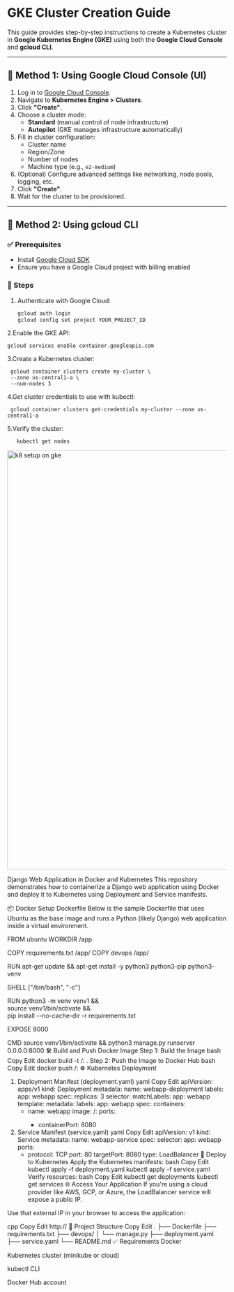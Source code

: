 
# GKE Cluster Creation Guide

This guide provides step-by-step instructions to create a Kubernetes cluster in **Google Kubernetes Engine (GKE)** using both the **Google Cloud Console** and **gcloud CLI**.

---

## 🚀 Method 1: Using Google Cloud Console (UI)

1. Log in to [Google Cloud Console](https://console.cloud.google.com/).
2. Navigate to **Kubernetes Engine > Clusters**.
3. Click **"Create"**.
4. Choose a cluster mode:
   - **Standard** (manual control of node infrastructure)
   - **Autopilot** (GKE manages infrastructure automatically)
5. Fill in cluster configuration:
   - Cluster name
   - Region/Zone
   - Number of nodes
   - Machine type (e.g., `e2-medium`)
6. (Optional) Configure advanced settings like networking, node pools, logging, etc.
7. Click **"Create"**.
8. Wait for the cluster to be provisioned.

---

## 🧩 Method 2: Using gcloud CLI

### ✅ Prerequisites
- Install [Google Cloud SDK](https://cloud.google.com/sdk/docs/install)
- Ensure you have a Google Cloud project with billing enabled

### 🔧 Steps

1. Authenticate with Google Cloud:

   ```bash
   gcloud auth login
   gcloud config set project YOUR_PROJECT_ID

2.Enable the GKE API:

    gcloud services enable container.googleapis.com

3.Create a Kubernetes cluster:

     gcloud container clusters create my-cluster \
     --zone us-central1-a \
     --num-nodes 3

4.Get cluster credentials to use with kubectl:

     gcloud container clusters get-credentials my-cluster --zone us-central1-a

5.Verify the cluster:

       kubectl get nodes



<img width="960" alt="k8 setup on gke" src="https://github.com/user-attachments/assets/3f994f06-fc2f-4067-a22a-56de89a86337" />










Django Web Application in Docker and Kubernetes
This repository demonstrates how to containerize a Django web application using Docker and deploy it to Kubernetes using Deployment and Service manifests.

📦 Docker Setup
Dockerfile
Below is the sample Dockerfile that uses Ubuntu as the base image and runs a Python (likely Django) web application inside a virtual environment.

FROM ubuntu
WORKDIR /app

COPY requirements.txt /app/
COPY devops /app/

RUN apt-get update && apt-get install -y python3 python3-pip python3-venv

SHELL ["/bin/bash", "-c"]

RUN python3 -m venv venv1 && \
    source venv1/bin/activate && \
    pip install --no-cache-dir -r requirements.txt

EXPOSE 8000

CMD source venv1/bin/activate && python3 manage.py runserver 0.0.0.0:8000
🛠️ Build and Push Docker Image
Step 1: Build the Image
bash
Copy
Edit
docker build -t <your-dockerhub-username>/<image-name>:<tag> .
Step 2: Push the Image to Docker Hub
bash
Copy
Edit
docker push <your-dockerhub-username>/<image-name>:<tag>
☸️ Kubernetes Deployment
1. Deployment Manifest (deployment.yaml)
yaml
Copy
Edit
apiVersion: apps/v1
kind: Deployment
metadata:
  name: webapp-deployment
  labels:
    app: webapp
spec:
  replicas: 3
  selector:
    matchLabels:
      app: webapp
  template:
    metadata:
      labels:
        app: webapp
    spec:
      containers:
      - name: webapp
        image: <your-dockerhub-username>/<image-name>:<tag>
        ports:
        - containerPort: 8080
2. Service Manifest (service.yaml)
yaml
Copy
Edit
apiVersion: v1
kind: Service
metadata:
  name: webapp-service
spec:
  selector:
    app: webapp
  ports:
    - protocol: TCP
      port: 80
      targetPort: 8080
  type: LoadBalancer
🚀 Deploy to Kubernetes
Apply the Kubernetes manifests:
bash
Copy
Edit
kubectl apply -f deployment.yaml
kubectl apply -f service.yaml
Verify resources:
bash
Copy
Edit
kubectl get deployments
kubectl get services
🌐 Access Your Application
If you're using a cloud provider like AWS, GCP, or Azure, the LoadBalancer service will expose a public IP.

Use that external IP in your browser to access the application:

cpp
Copy
Edit
http://<external-ip>
📁 Project Structure
Copy
Edit
.
├── Dockerfile
├── requirements.txt
├── devops/
│   └── manage.py
├── deployment.yaml
├── service.yaml
└── README.md
✅ Requirements
Docker

Kubernetes cluster (minikube or cloud)

kubectl CLI

Docker Hub account
